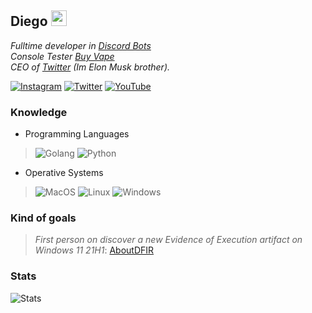 <h2>Diego <img src="https://www.fg-a.com/flags/mexico-animated-flag.gif" width="25"></h2>
<p><em>Fulltime developer in <a href="https://discord.com">Discord Bots</a>
</br>Console Tester <a href="https://www.vape.gg/">Buy Vape</a>
</br>CEO of <a href="https://twitter.com">Twitter</a> (Im Elon Musk brother).
</em></p>

[![Instagram](https://img.shields.io/badge/Instagram-E4405F?style=for-the-badge&logo=instagram&logoColor=white)](https://instagram.com/diegofloress._) [![Twitter](https://img.shields.io/badge/Twitter-1D9BF0?style=for-the-badge&logo=twitter&logoColor=white)](https://twitter.com/eleccw)
[![YouTube](https://img.shields.io/badge/YouTube-FF0000?style=for-the-badge&logo=youtube&logoColor=white)](https://www.youtube.com/@elecccc)

### Knowledge
* Programming Languages

> ![Golang](https://img.shields.io/badge/Go-00ADD8?style=for-the-badge&logo=go&logoColor=white) ![Python](https://img.shields.io/badge/Python-3776AB?style=for-the-badge&logo=python&logoColor=white)
* Operative Systems

> ![MacOS](https://img.shields.io/badge/mac%20os-000000?style=for-the-badge&logo=apple&logoColor=white) ![Linux](https://img.shields.io/badge/Linux-FCC624?style=for-the-badge&logo=linux&logoColor=black) ![Windows](https://img.shields.io/badge/Windows-0078D6?style=for-the-badge&logo=windows&logoColor=white)

### Kind of goals
> *First person on discover a new Evidence of Execution artifact on Windows 11 21H1*: [AboutDFIR](https://aboutdfir.com/new-windows-11-pro-22h2-evidence-of-execution-artifact/)
### Stats
![Stats](https://github-readme-stats.vercel.app/api?username=Elzc&show_icons=true&theme=transparent)
